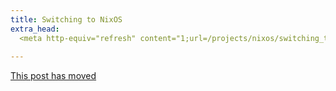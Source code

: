 ```yaml
---
title: Switching to NixOS
extra_head:
  <meta http-equiv="refresh" content="1;url=/projects/nixos/switching_to_nixos.html" />
  
---
```


[This post has moved](/projects/nixos/switching_to_nixos.html)
